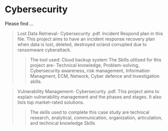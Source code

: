 # Cybersecurity
Please find ... 

>Lost Data Retrieval- Cybersecurity .pdf. Incident Respond plan in this file. This project aims to have an incident response recovery plan when data is lost, deleted, destroyed or/and corrupted due to ransomware cyberattack. 
>>The tool used: Cloud backup system The Skills utilized for this project are- Technical knowledge, Problem-solving, Cybersecurity awareness, risk management, Information Managment, ECM, Network, Cyber defence and Investigation skills.


>Vulnerability Management- Cybersecurity .pdf. This project aims to explain vulnerability management and the phases and stages. It also lists top market-rated solutions. 
>>The skills used to complete this case study are technical research, analytical, communication, organization, articulation, and technical knowledge Skills
